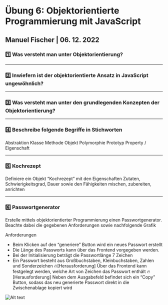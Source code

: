 # Übung 6: Objektorientierte Programmierung mit JavaScript

## Manuel Fischer | 06. 12. 2022

### :one: Was versteht man unter Objektorientierung?

---

### :two: Inwiefern ist der objektorientierte Ansatz in JavaScript ungewöhnlich?

---

### :three: Was versteht man unter den grundlegenden Konzepten der Objektorientierung?

---

### :four: Beschreibe folgende Begriffe in Stichworten

Abstraktion
Klasse
Methode
Objekt
Polymorphie
Prototyp
Property / Eigenschaft

---

### :five: Kochrezept

Definiere ein Objekt “Kochrezept” mit den Eigenschaften Zutaten, Schwierigkeitsgrad, Dauer sowie den Fähigkeiten mischen, zubereiten, anrichten

---

### :six: Passwortgenerator

Erstelle mittels objektorientierter Programmierung einen Passwortgenerator. Beachte dabei die gegebenen Anforderungen sowie nachfolgende Grafik

Anforderungen

- Beim Klicken auf den “generiere” Button wird ein neues Passwort erstellt
- Die Länge des Passworts kann über das Frontend vorgegeben werden.
- Bei der Initialisierung beträgt die Passwortlänge 7 Zeichen
- Ein Passwort besteht aus Großbuchstaben, Kleinbuchstaben, Zahlen und Sonderzeichen
  :fire:[Herausforderung] Über das Frontend kann festgelegt werden, welche Art von Zeichen das Passwort enthält
  :fire:[Herausforderung] Neben dem Ausgabefeld befindet sich ein “Copy” Button, sodass das neu generierte Passwort direkt in die Zwischenablage kopiert wird

![Alt text](./img/protoPass.png)
